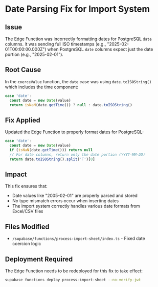# Date Parsing Fix for Import System

## Issue
The Edge Function was incorrectly formatting dates for PostgreSQL `date` columns. It was sending full ISO timestamps (e.g., "2025-02-01T00:00:00.000Z") when PostgreSQL `date` columns expect just the date portion (e.g., "2025-02-01").

## Root Cause
In the `coerceValue` function, the `date` case was using `date.toISOString()` which includes the time component:
```typescript
case 'date':
  const date = new Date(value)
  return isNaN(date.getTime()) ? null : date.toISOString()
```

## Fix Applied
Updated the Edge Function to properly format dates for PostgreSQL:
```typescript
case 'date':
  const date = new Date(value)
  if (isNaN(date.getTime())) return null
  // For date columns, return only the date portion (YYYY-MM-DD)
  return date.toISOString().split('T')[0]
```

## Impact
This fix ensures that:
- Date values like "2005-02-01" are properly parsed and stored
- No type mismatch errors occur when inserting dates
- The import system correctly handles various date formats from Excel/CSV files

## Files Modified
- `/supabase/functions/process-import-sheet/index.ts` - Fixed date coercion logic

## Deployment Required
The Edge Function needs to be redeployed for this fix to take effect:
```bash
supabase functions deploy process-import-sheet --no-verify-jwt
```